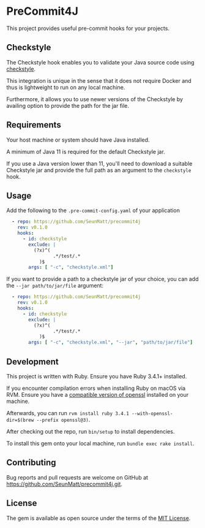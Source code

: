 # PreCommit4J

This project provides useful pre-commit hooks for your projects. 

## Checkstyle

The Checkstyle hook enables you to validate your Java source code using [checkstyle](https://checkstyle.sourceforge.io/). 

This integration is unique in the sense that it does not require Docker and thus is lightweight to run on any local machine.

Furthermore, it allows you to use newer versions of the Checkstyle by availing option to provide the path for the jar file.

## Requirements

Your host machine or system should have Java installed. 

A minimum of Java 11 is required for the default Checkstyle jar.

If you use a Java version lower than 11, you'll need to download a suitable Checkstyle jar 
and provide the full path as an argument to the `checkstyle` hook.

## Usage

Add the following to the `.pre-commit-config.yaml` of your application

```yaml
  - repo: https://github.com/SeunMatt/precommit4j
    rev: v0.1.0
    hooks:
      - id: checkstyle
        exclude: |
          (?x)^(
                 .*/test/.*
            )$
        args: [ "-c", "checkstyle.xml"]
```

If you want to provide a path to a checkstyle jar of your choice, you can add the `--jar path/to/jar/file` argument:

```yaml
  - repo: https://github.com/SeunMatt/precommit4j
    rev: v0.1.0
    hooks:
      - id: checkstyle
        exclude: |
          (?x)^(
                 .*/test/.*
            )$
        args: [ "-c", "checkstyle.xml", "--jar", "path/to/jar/file"]
```

## Development

This project is written with Ruby. Ensure you have Ruby 3.4.1+ installed. 

If you encounter compilation errors when installing Ruby on macOS via RVM. 
Ensure you have a [compatible version of openssl](https://www.rubyonmac.dev/openssl-versions-supported-by-ruby) 
installed on your machine. 

Afterwards, you can run `rvm install ruby 3.4.1 --with-openssl-dir=$(brew --prefix openssl@3)`.

After checking out the repo, run `bin/setup` to install dependencies.

To install this gem onto your local machine, run `bundle exec rake install`. 

## Contributing

Bug reports and pull requests are welcome on GitHub at https://github.com/SeunMatt/precommit4j.git.

## License

The gem is available as open source under the terms of the [MIT License](https://opensource.org/licenses/MIT).
